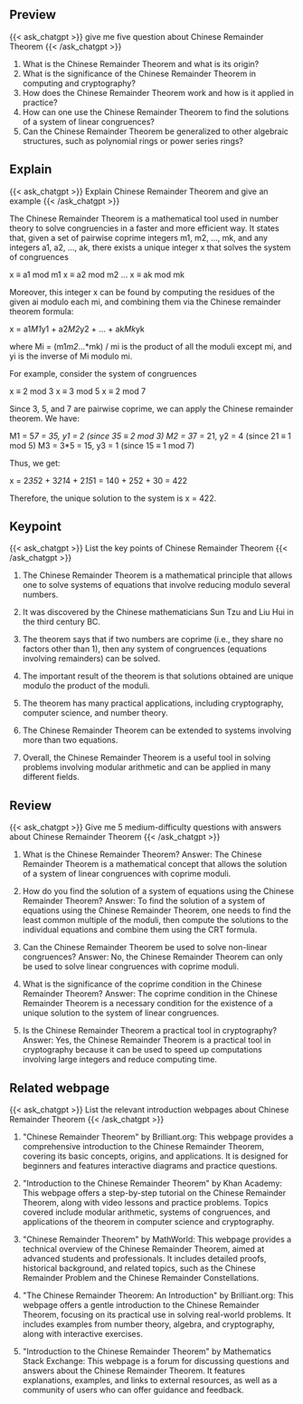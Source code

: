 ## Preview
{{< ask_chatgpt >}}
give me five question about Chinese Remainder Theorem
{{< /ask_chatgpt >}}



1. What is the Chinese Remainder Theorem and what is its origin?
2. What is the significance of the Chinese Remainder Theorem in computing and cryptography?
3. How does the Chinese Remainder Theorem work and how is it applied in practice?
4. How can one use the Chinese Remainder Theorem to find the solutions of a system of linear congruences?
5. Can the Chinese Remainder Theorem be generalized to other algebraic structures, such as polynomial rings or power series rings?   

## Explain
{{< ask_chatgpt >}}
Explain Chinese Remainder Theorem and give an example
{{< /ask_chatgpt >}}



The Chinese Remainder Theorem is a mathematical tool used in number theory to solve congruencies in a faster and more efficient way. It states that, given a set of pairwise coprime integers m1, m2, ..., mk, and any integers a1, a2, ..., ak, there exists a unique integer x that solves the system of congruences

x ≡ a1 mod m1
x ≡ a2 mod m2
...
x ≡ ak mod mk

Moreover, this integer x can be found by computing the residues of the given ai modulo each mi, and combining them via the Chinese remainder theorem formula:

x = a1*M1*y1 + a2*M2*y2 + ... + ak*Mk*yk

where Mi = (m1*m2*...*mk) / mi is the product of all the moduli except mi, and yi is the inverse of Mi modulo mi. 

For example, consider the system of congruences

x ≡ 2 mod 3
x ≡ 3 mod 5
x ≡ 2 mod 7

Since 3, 5, and 7 are pairwise coprime, we can apply the Chinese remainder theorem. We have:

M1 = 5*7 = 35, y1 = 2 (since 35 ≡ 2 mod 3)
M2 = 3*7 = 21, y2 = 4 (since 21 ≡ 1 mod 5)
M3 = 3*5 = 15, y3 = 1 (since 15 ≡ 1 mod 7)

Thus, we get:

x = 2*35*2 + 3*21*4 + 2*15*1 
   = 140 + 252 + 30 
   = 422

Therefore, the unique solution to the system is x = 422.   

## Keypoint
{{< ask_chatgpt >}}
List the key points of Chinese Remainder Theorem
{{< /ask_chatgpt >}}



1. The Chinese Remainder Theorem is a mathematical principle that allows one to solve systems of equations that involve reducing modulo several numbers.

2. It was discovered by the Chinese mathematicians Sun Tzu and Liu Hui in the third century BC.

3. The theorem says that if two numbers are coprime (i.e., they share no factors other than 1), then any system of congruences (equations involving remainders) can be solved.

4. The important result of the theorem is that solutions obtained are unique modulo the product of the moduli.

5. The theorem has many practical applications, including cryptography, computer science, and number theory.

6. The Chinese Remainder Theorem can be extended to systems involving more than two equations.

7. Overall, the Chinese Remainder Theorem is a useful tool in solving problems involving modular arithmetic and can be applied in many different fields.   

## Review
{{< ask_chatgpt >}}
Give me 5 medium-difficulty questions with answers about Chinese Remainder Theorem
{{< /ask_chatgpt >}}



1. What is the Chinese Remainder Theorem?
Answer: The Chinese Remainder Theorem is a mathematical concept that allows the solution of a system of linear congruences with coprime moduli.

2. How do you find the solution of a system of equations using the Chinese Remainder Theorem?
Answer: To find the solution of a system of equations using the Chinese Remainder Theorem, one needs to find the least common multiple of the moduli, then compute the solutions to the individual equations and combine them using the CRT formula.

3. Can the Chinese Remainder Theorem be used to solve non-linear congruences?
Answer: No, the Chinese Remainder Theorem can only be used to solve linear congruences with coprime moduli.

4. What is the significance of the coprime condition in the Chinese Remainder Theorem?
Answer: The coprime condition in the Chinese Remainder Theorem is a necessary condition for the existence of a unique solution to the system of linear congruences.

5. Is the Chinese Remainder Theorem a practical tool in cryptography?
Answer: Yes, the Chinese Remainder Theorem is a practical tool in cryptography because it can be used to speed up computations involving large integers and reduce computing time.   

## Related webpage
{{< ask_chatgpt >}}
List the relevant introduction webpages about Chinese Remainder Theorem
{{< /ask_chatgpt >}}



1. "Chinese Remainder Theorem" by Brilliant.org: This webpage provides a comprehensive introduction to the Chinese Remainder Theorem, covering its basic concepts, origins, and applications. It is designed for beginners and features interactive diagrams and practice questions.

2. "Introduction to the Chinese Remainder Theorem" by Khan Academy: This webpage offers a step-by-step tutorial on the Chinese Remainder Theorem, along with video lessons and practice problems. Topics covered include modular arithmetic, systems of congruences, and applications of the theorem in computer science and cryptography.

3. "Chinese Remainder Theorem" by MathWorld: This webpage provides a technical overview of the Chinese Remainder Theorem, aimed at advanced students and professionals. It includes detailed proofs, historical background, and related topics, such as the Chinese Remainder Problem and the Chinese Remainder Constellations.

4. "The Chinese Remainder Theorem: An Introduction" by Brilliant.org: This webpage offers a gentle introduction to the Chinese Remainder Theorem, focusing on its practical use in solving real-world problems. It includes examples from number theory, algebra, and cryptography, along with interactive exercises.

5. "Introduction to the Chinese Remainder Theorem" by Mathematics Stack Exchange: This webpage is a forum for discussing questions and answers about the Chinese Remainder Theorem. It features explanations, examples, and links to external resources, as well as a community of users who can offer guidance and feedback.   

